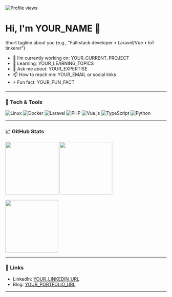 <!-- Replace EVERYWHERE you see YOUR_USERNAME with your actual GitHub username -->

<!-- Visitor counters (pick ONE and keep it near the top): -->
<!-- Option A: Simple profile views counter -->
<p align="left">
  <img src="https://komarev.com/ghpvc/?username=YOUR_USERNAME&label=Profile%20views&style=for-the-badge" alt="Profile views" />
</p>

<!-- Option B: Hits counter (customizable colors). Uncomment if you prefer it over Option A. -->
<!--
<p align="left">
  <a href="https://hits.seeyoufarm.com">
    <img src="https://hits.seeyoufarm.com/api/count/incr/badge.svg?url=https%3A%2F%2Fgithub.com%2FYOUR_USERNAME%2FYOUR_USERNAME&title=Visitors&edge_flat=false" alt="Visitors" />
  </a>
</p>
-->

# Hi, I'm YOUR_NAME 👋

Short tagline about you (e.g., "Full‑stack developer • Laravel/Vue • IoT tinkerer")

- 🔭 I’m currently working on: YOUR_CURRENT_PROJECT
- 🌱 Learning: YOUR_LEARNING_TOPICS
- 💬 Ask me about: YOUR_EXPERTISE
- 📫 How to reach me: YOUR_EMAIL or social links
- ⚡ Fun fact: YOUR_FUN_FACT

---

### 🧰 Tech & Tools

<!-- Example badge strip; keep or customize -->
![Linux](https://img.shields.io/badge/Linux-333?logo=linux&logoColor=white)
![Docker](https://img.shields.io/badge/Docker-333?logo=docker&logoColor=white)
![Laravel](https://img.shields.io/badge/Laravel-333?logo=laravel&logoColor=white)
![PHP](https://img.shields.io/badge/PHP-333?logo=php&logoColor=white)
![Vue.js](https://img.shields.io/badge/Vue.js-333?logo=vue.js&logoColor=white)
![TypeScript](https://img.shields.io/badge/TypeScript-333?logo=typescript&logoColor=white)
![Python](https://img.shields.io/badge/Python-333?logo=python&logoColor=white)

---

### 📈 GitHub Stats


<p align="left">
  <img src="https://github-readme-stats.vercel.app/api?username=mazen-fahim&show_icons=true&include_all_commits=true" height="165" />
  <img src="https://github-readme-streak-stats.herokuapp.com/?user=mazen-fahim" height="165" />
</p>

<img src="https://github-readme-stats.vercel.app/api/top-langs/?username=mazen-fahim&layout=compact" height="165" />

---

### 🔗 Links

- LinkedIn: [YOUR_LINKEDIN_URL](https://www.linkedin.com/in/mazenfahim/)
- Blog: [YOUR_PORTFOLIO_URL](https://mazen-blog.netlify.app/)

---
